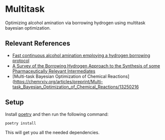# Multitask 

Optimizing alcohol amination via borrowing hydrogen using multitask bayesian optimization.

## Relevant References

- [Fast continuous alcohol amination employing a hydrogen borrowing protocol](https://pubs.rsc.org/en/content/articlelanding/2019/gc/c8gc03328e#!divAbstract)
- [A Survey of the Borrowing Hydrogen Approach to the Synthesis of some Pharmaceutically Relevant Intermediates](https://pubs.acs.org/doi/10.1021/acs.oprd.5b00199)
- [Multi-task Bayesian Optimization of Chemical Reactions](https://chemrxiv.org/articles/preprint/Multi-task_Bayesian_Optimization_of_Chemical_Reactions/13250216

## Setup

Install [poetry](https://python-poetry.org/docs/) and then run the following command:

    poetry install
  
This will get you all the needed dependencies.
